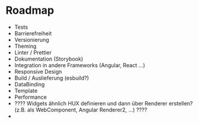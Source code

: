 # Roadmap

- Tests
- Barrierefreiheit
- Versionierung
- Theming 
- Linter / Prettier
- Dokumentation (Storybook)
- Integration in andere Frameworks (Angular, React ...)
- Responsive Design
- Build / Auslieferung (esbuild?)
- DataBinding
- Template
- Performance
- ???? Widgets ähnlich HUX definieren und dann über Renderer erstellen? (z.B. als WebComponent, Angular Renderer2, ...) ????
- 
